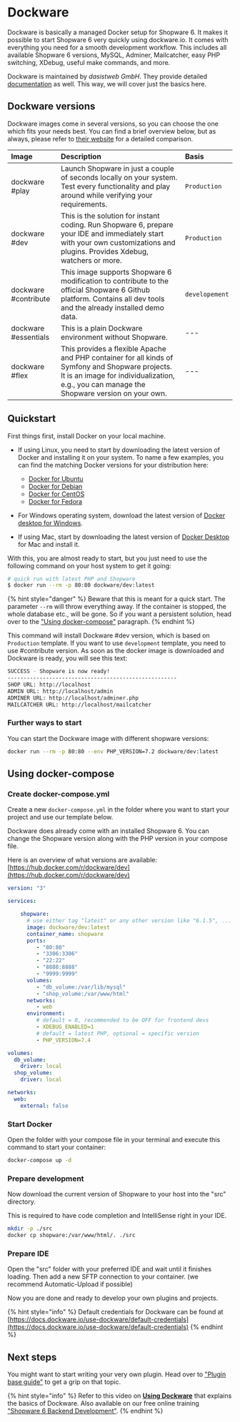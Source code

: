 # Dockware

Dockware is basically a managed Docker setup for Shopware 6. It makes it possible to start Shopware 6 very quickly using dockware.io. It comes with everything you need for a smooth development workflow. This includes all available Shopware 6 versions, MySQL, Adminer, Mailcatcher, easy PHP switching, XDebug, useful make commands, and more.

Dockware is maintained by *dasistweb GmbH*. They provide detailed [documentation](https://dockware.io/docs) as well. This way, we will cover just the basics here.

## Dockware versions

Dockware images come in several versions, so you can choose the one which fits your needs best. You can find a brief overview below, but as always, please refer to [their website](https://dockware.io/) for a detailed comparison.

| Image | Description | Basis |
| :--- | :--- | :--- |
| dockware \#play | Launch Shopware in just a couple of seconds locally on your system. Test every functionality and play around while verifying your requirements. | `Production` |
| dockware \#dev | This is the solution for instant coding. Run Shopware 6, prepare your IDE and immediately start with your own customizations and plugins. Provides Xdebug, watchers or more. | `Production` |
| dockware \#contribute | This image supports Shopware 6 modification to contribute to the official Shopware 6 Github platform. Contains all dev tools and the already installed demo data. | `developement` |
| dockware \#essentials | This is a plain Dockware environment without Shopware. | --- |
| dockware \#flex | This provides a flexible Apache and PHP container for all kinds of Symfony and Shopware projects. It is an image for individualization, e.g., you can manage the Shopware version on your own. | --- |

## Quickstart

First things first, install Docker on your local machine.

* If using Linux, you need to start by downloading the latest version of Docker and installing it on your system. To name a few examples, you can find the matching Docker versions for your distribution here:

  * [Docker for Ubuntu](https://docs.docker.com/install/linux/docker-ce/ubuntu/)
  * [Docker for Debian](https://docs.docker.com/install/linux/docker-ce/debian/)
  * [Docker for CentOS](https://docs.docker.com/install/linux/docker-ce/centos/)
  * [Docker for Fedora](https://docs.docker.com/install/linux/docker-ce/fedora/)

* For Windows operating system, download the latest version of [Docker desktop for Windows](https://hub.docker.com/editions/community/docker-ce-desktop-windows/).
* If using Mac, start by downloading the latest version of [Docker Desktop](https://hub.docker.com/editions/community/docker-ce-desktop-mac/) for Mac and install it.

With this, you are almost ready to start, but you just need to use the following command on your host system to get it going:

```bash
# quick run with latest PHP and Shopware
$ docker run --rm -p 80:80 dockware/dev:latest
```

{% hint style="danger" %}
Beware that this is meant for a quick start. The parameter `--rm` will throw everything away. If the container is stopped, the whole database etc., will be gone. So if you want a persistent solution, head over to the ["Using docker-compose"](#using-docker-compose) paragraph.
{% endhint %}

This command will install Dockware \#dev version, which is based on `Production` template. If you want to use `development` template, you need to use \#contribute version. As soon as the docker image is downloaded and Dockware is ready, you will see this text:

```bash
SUCCESS - Shopware is now ready!
-----------------------------------------------------
SHOP URL: http://localhost
ADMIN URL: http://localhost/admin
ADMINER URL: http://localhost/adminer.php
MAILCATCHER URL: http://localhost/mailcatcher
```

### Further ways to start

You can start the Dockware image with different shopware versions:

```bash
docker run --rm -p 80:80 --env PHP_VERSION=7.2 dockware/dev:latest
```

## Using docker-compose

### Create docker-compose.yml

Create a new `docker-compose.yml` in the folder where you want to start your project and use our template below.

Dockware does already come with an installed Shopware 6. You can change the Shopware version along with the PHP version in your compose file.

Here is an overview of what versions are available: [https://hub.docker.com/r/dockware/dev](https://hub.docker.com/r/dockware/dev)

```yaml
version: "3"

services:

    shopware:
      # use either tag "latest" or any other version like "6.1.5", ...
      image: dockware/dev:latest
      container_name: shopware
      ports:
         - "80:80"
         - "3306:3306"
         - "22:22"
         - "8888:8888"
         - "9999:9999"
      volumes:
         - "db_volume:/var/lib/mysql"
         - "shop_volume:/var/www/html"
      networks:
         - web
      environment:
         # default = 0, recommended to be OFF for frontend devs
         - XDEBUG_ENABLED=1
         # default = latest PHP, optional = specific version
         - PHP_VERSION=7.4

volumes:
  db_volume:
    driver: local
  shop_volume:
    driver: local

networks:
  web:
    external: false
```

### Start Docker

Open the folder with your compose file in your terminal and execute this command to start your container:

```bash
docker-compose up -d
```

### Prepare development

Now download the current version of Shopware to your host into the "src" directory.

This is required to have code completion and IntelliSense right in your IDE.

```bash
mkdir -p ./src
docker cp shopware:/var/www/html/. ./src
```

### Prepare IDE

Open the "src" folder with your preferred IDE and wait until it finishes loading. Then add a new SFTP connection to your container. \(we recommend Automatic-Upload if possible\)

Now you are done and ready to develop your own plugins and projects.

{% hint style="info" %}
Default credentials for Dockware can be found at [https://docs.dockware.io/use-dockware/default-credentials](https://docs.dockware.io/use-dockware/default-credentials)
{% endhint %}

## Next steps

You might want to start writing your very own plugin. Head over to ["Plugin base guide"](../../plugins/plugins/plugin-base-guide.md) to get a grip on that topic.

{% hint style="info" %}
Refer to this video on **[Using Dockware](https://www.youtube.com/watch?v=b9wVfUOKqmI)** that explains the basics of Dockware. Also available on our free online training ["Shopware 6 Backend Development"](https://academy.shopware.com/courses/shopware-6-backend-development-with-jisse-reitsma).
{% endhint %}
